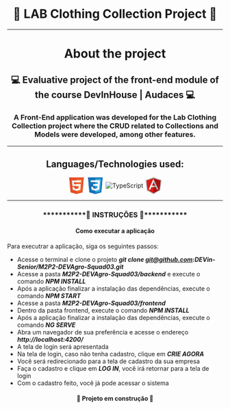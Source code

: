 <h1 align="center"> 🚜 LAB Clothing Collection Project 🚜</h1>
<hr>
<h1 align="center"> About the project </h1>
<h2 align="center"> 💻 Evaluative project of the front-end module of the course DevInHouse | Audaces 💻 </h2>
<h3 align="center"> A Front-End application was developed for the Lab Clothing Collection project where the CRUD related to Collections and Models were developed, among other features. </h3>
<hr>
<h2 align="center"> Languages/Technologies used: </h2>
<div style="display: inline_block" align="center">
  <img align="center" alt="HTML" height="40" width="40" padding-right="30" src="https://raw.githubusercontent.com/devicons/devicon/master/icons/html5/html5-original.svg">
  <img align="center" alt="CSS" height="40" width="40" padding-right="30" src="https://raw.githubusercontent.com/devicons/devicon/master/icons/css3/css3-original.svg"> 
  <img align="center" alt="TypeScript" height="40" width="40" padding-right="30" src="https://cdn.jsdelivr.net/gh/devicons/devicon/icons/typescript/typescript-original.svg">
  <img align="center" alt="Angular" height="40" width="40" padding-right="30" src="https://raw.githubusercontent.com/devicons/devicon/master/icons/angularjs/angularjs-original.svg">
</div> 
<hr>
<h3 align="center">***********🔧 INSTRUÇÕES 🔧***********</h3>
<h4 align="center">Como executar a aplicação</h4>

Para executrar a aplicação, siga os seguintes passos:

* Acesse o terminal e clone o projeto ***git clone git@github.com:DEVin-Senior/M2P2-DEVAgro-Squad03.git***
* Acesse a pasta ***M2P2-DEVAgro-Squad03/backend*** e execute o comando ***NPM INSTALL***
* Após a aplicação finalizar a instalação das dependências, execute o comando ***NPM START***
* Acesse a pasta ***M2P2-DEVAgro-Squad03/frontend***
* Dentro da pasta frontend, execute o comando ***NPM INSTALL***
* Após a aplicação finalizar a instalação das dependências, execute o comando ***NG SERVE***
* Abra um navegador de sua preferência e acesse o endereço ***http://localhost:4200/***
* A tela de login será apresentada
* Na tela de login, caso não tenha cadastro, clique em ***CRIE AGORA***
* Você será redirecionado para a tela de cadastro da sua empresa
* Faça o cadastro e clique em ***LOG IN***, você irá retornar para a tela de login
* Com o cadastro feito, você já pode acessar o sistema


<h4 align="center"> 🚧 Projeto em construção 🚧</h4>
